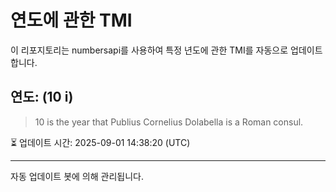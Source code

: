 
# 연도에 관한 TMI

이 리포지토리는 numbersapi를 사용하여 특정 년도에 관한 TMI를 자동으로 업데이트합니다.

## 연도: (10 i)
> 10 is the year that Publius Cornelius Dolabella is a Roman consul.

⏳ 업데이트 시간: 2025-09-01 14:38:20 (UTC)

---
자동 업데이트 봇에 의해 관리됩니다.
